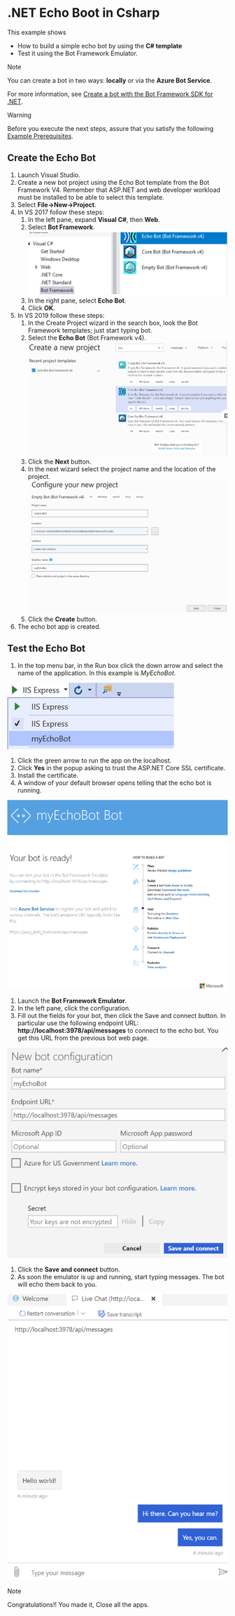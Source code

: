 # .NET Echo Boot in Csharp

This example shows

- How to build a simple echo bot by using the **C# template**
- Test it using the Bot Framework Emulator.

> [!NOTE]
> You can create a bot in two ways: **locally** or via the **Azure Bot Service**.  

For more information, see [Create a bot with the Bot Framework SDK for .NET](https://docs.microsoft.com/en-us/azure/bot-service/dotnet/bot-builder-dotnet-sdk-quickstart?view=azure-bot-service-4.0).

> [!WARNING]
> Before you execute the next steps, assure that you satisfy the following [Example Prerequisites](../ExamplePrerequisites.md).

## Create the Echo Bot

1. Launch Visual Studio.
1. Create a new bot project using the Echo Bot template from the Bot Framework V4.
Remember that ASP.NET and web developer workload must be installed to be able to select this template.
1. Select **File->New->Project**. 
1. In VS 2017 follow these steps:
    1. In the left pane, expand **Visual C#**, then **Web**.
    1. Select **Bot Framework**.
    ![echo bot template VS19](../../Media/echo_bot_template_VS17.PNG)
    1. In the right pane, select **Echo Bot**.
    1. Click **OK**.
1. In VS 2019 follow these steps:
    1. In the Create Project wizard in the search box,  look the Bot Framework templates; just start typing bot.
    1. Select the **Echo Bot** (Bot Framework v4).
    ![echo bot template VS19](../../Media/echo_bot_template_VS19.PNG)
    1. Click the **Next** button.
    1. In the next wizard select the project name and the location of the project.
    ![echo bot template VS19](../../Media/echo_bot_project_VS19.PNG)
    1. Click the **Create** button.
1. The echo bot app is created.

## Test the Echo Bot

1. In the top menu bar, in the Run box click the down arrow and select the name of the application. In this example is *MyEchoBot*.

![echo bot run](../../Media/echo_bot_run.PNG)

1. Click the green arrow to run the app on the localhost.
1. Click **Yes** in the popup asking to trust the ASP.NET Core SSL certificate.
1. Install the certificate.
1. A window of your default browser opens telling that the echo bot is running.

![echo bot running](../../Media/echo_bot_running.PNG)

1. Launch the **Bot Framework Emulator**.
1. In the left pane, click the configuration.
1. Fill out the fields for your bot, then click the Save and connect button. In particular use the following endpoint URL: **http://localhost:3978/api/messages** to connect to the echo bot. You get this URL from the previous bot web page.

![echo bot emulator](../../Media/echo_bot_emulator.PNG)

1. Click the **Save and connect** button.
1. As soon the emulator is up and running, start typing messages. The bot will echo them back to you.

![echo bot emulator conversation](../../Media/echo_bot_emulator_conversation.PNG)

> [!NOTE]
> Congratulations!! You made it, Close all the apps.
